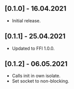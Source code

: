 ## [0.1.0] - 16.04.2021

* Initial release.

## [0.1.1] - 25.04.2021

* Updated to FFI 1.0.0.

## [0.1.2] - 06.05.2021

* Calls init in own isolate.
* Set socket to non-blocking.
